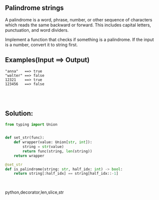 ## Palindrome strings

A palindrome is a word, phrase, number, or other sequence of characters which reads the same backward or forward. This includes capital letters, punctuation, and word dividers.

Implement a function that checks if something is a palindrome. If the input is a number, convert it to string first.

## Examples(Input ==> Output)
```
"anna"   ==> true
"walter" ==> false
12321    ==> true
123456   ==> false
```

<br><br>

## Solution:

```py
from typing import Union


def set_str(func):
    def wrapper(value: Union[str, int]):
        string = str(value)
        return func(string, len(string))
    return wrapper

@set_str
def is_palindrome(string: str, half_idx: int) -> bool:
    return string[:half_idx] == string[half_idx::-1]
```


<br>


<tag>python,decorator,len,slice,str<tag>